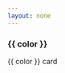 ```yaml
---
layout: none
---
```


<div class="grid grid-cols-5 gap-4 p-4">
    <ContentCard v-for="color in colors" :key="color" :color="color">
        <h3>{{ color }}</h3>
        <p>{{ color }} card</p>
    </ContentCard>
</div>

<script setup>
const colors = [
  'red', 'rose', 'pink', 'fuchsia', 'purple', 'violet', 'indigo', 'blue', 'sky', 'cyan', 'teal', 'emerald', 'green', 'lime', 'yellow', 'amber',  
  'stale', 'stone', 'zinc', 'neutral'
];
</script>